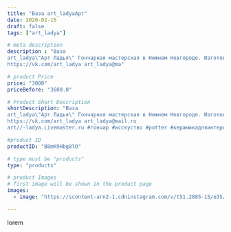 ```yaml
---
title: "Ваза art_ladyaАрт"
date: 2020-02-15
draft: false
tags: ["art_ladya"]

# meta description
description : "Ваза
art_ladya\"Арт Ладья\" Гончарная мастерская в Нижнем Новгороде. Изготовление керамики и мастер//-классы по обучению. 
https://vk.com/art_ladya art_ladya@ma"

# product Price
price: "3000"
priceBefore: "3600.0"

# Product Short Description
shortDescription: "Ваза
art_ladya\"Арт Ладья\" Гончарная мастерская в Нижнем Новгороде. Изготовление керамики и мастер//-классы по обучению. 
https://vk.com/art_ladya art_ladya@mail.ru 
art//-ladya.Livemaster.ru #гончар #исскуство #potter #керамикадляинтерьера #керамикаручнаяработа #гончарнаямастерская #handmade #посудаизглины #керамика #гончарнаяпосуда #эксклюзивнаякерамика #dishes #decor #ceramicar #вазон #claygoods #vase #earthenware #ceramic #design #restaurant #ceramicart #нижнийновгород #авторскаякерамика #bowl #dish #ваза #plate"

#product ID
productID: "B8mK9Hbg8lO"

# type must be "products"
type: "products"

# product Images
# first image will be shown in the product page
images:
  - image: "https://scontent-arn2-1.cdninstagram.com/v/t51.2885-15/e35/s1080x1080/84632466_1053071535173482_4866499132423027208_n.jpg?tp=1&_nc_ht=scontent-arn2-1.cdninstagram.com&_nc_cat=110&_nc_ohc=N8D2pueptDgAX-GClQT&ccb=7-4&oh=5b631af554783f0eab81fb867a33b452&oe=60840442&_nc_sid=86f79a&ig_cache_key=MjI0NDUyOTY0NDYyMTc3NzIzMA%3D%3D.2-ccb7-4"

---
```

lorem
